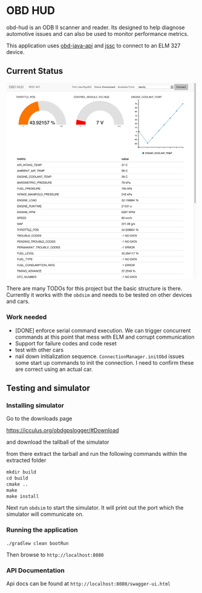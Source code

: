 # OBD HUD

obd-hud is an ODB II scanner and reader. Its designed to help diagnose automotive issues and can also be used to
monitor performance metrics.

This application uses [obd-java-api](https://github.com/pires/obd-java-api) and [jssc](https://github.com/scream3r/java-simple-serial-connector) to connect to an ELM 327 device.

## Current Status

![currentStatus](https://github.com/WhiteBoardDev/obd-hud/blob/master/doc/screen_shot_2016_08_04.png)

There are many TODOs for this project but the basic structure is there. Currently it works with the `obdsim` and needs to be
tested on other devices and cars.

### Work needed

- [DONE] enforce serial command execution. We can trigger concurrent commands at this point that mess with ELM and corrupt communication
- Support for failure codes and code reset
- test with other cars
- nail down initialization sequence. `ConnectionManager.initObd` issues some start up commands to init the connection. I need to confirm these
 are correct using an actual car.

## Testing and simulator

### Installing simulator

Go to the downloads page

https://icculus.org/obdgpslogger/#Download

and download the tallball of the simulator

from there extract the tarball and run the following commands within the extracted folder

```
mkdir build
cd build
cmake ..
make
make install
```

Next run `obdsim` to start the simulator. It will print out the port which the simulator will communicate on.

### Running the application

    ./gradlew clean bootRun

Then browse to `http://localhost:8080`

### API Documentation

Api docs can be found at `http://localhost:8080/swagger-ui.html`